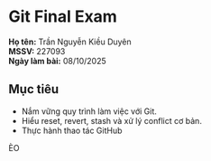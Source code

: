# Git Final Exam

**Họ tên:** Trần Nguyễn Kiều Duyên  
**MSSV:** 227093  
**Ngày làm bài:** 08/10/2025

## Mục tiêu
- Nắm vững quy trình làm việc với Git.
- Hiểu reset, revert, stash và xử lý conflict cơ bản.
- Thực hành thao tác GitHub





ÈO
